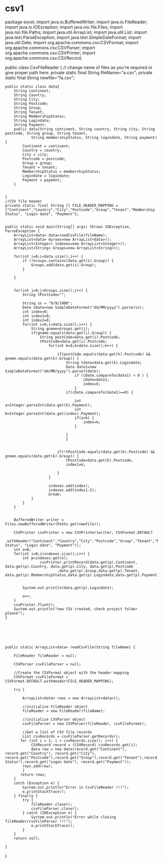 # csv1

package excel;
import java.io.BufferedWriter;
import java.io.FileReader;
import java.io.IOException;
import java.nio.file.Files;
import java.nio.file.Paths;
import java.util.ArrayList;
import java.util.List;
import java.text.ParseException;
import java.text.SimpleDateFormat;
import java.util.Date;
import org.apache.commons.csv.CSVFormat;
import org.apache.commons.csv.CSVParser;
import org.apache.commons.csv.CSVPrinter;
import org.apache.commons.csv.CSVRecord;

public class CsvFileReader {
// change name of files as you're required or give proper path here.
    private static final String fileName="a.csv";
    private static final String newfile="fa.csv";
    
    
	public static class data{
		String Continent;
		String Country;
		String City;
		String Postcode;
		String Group;
		String Tenant;
		String MembershipStatus;
		String Logindate;
		String Payment;
		public data(String continent, String country, String city, String postcode, String group, String tenant,
				String membershipStatus, String logindate, String payment) {
			Continent = continent;
			Country = country;
			City = city;
			Postcode = postcode;
			Group = group;
			Tenant = tenant;
			MembershipStatus = membershipStatus;
			Logindate = logindate;
			Payment = payment;
		}
		
		
	}
	//CSV file header
    private static final String [] FILE_HEADER_MAPPING = {"Continent","Country","City","Postcode","Group","Tenant","Membership Status", "Login date", "Payment"};

    
    public static void main(String[] args) throws IOException, ParseException {
    	ArrayList<data> data=readCsvFile(fileName);
    	ArrayList<data> myrows=new ArrayList<data>();
    	ArrayList<Integer> indexes=new ArrayList<Integer>();
    	ArrayList<String> Groups=new ArrayList<String>();
    	
    	for(int i=0;i<data.size();i++) {
    		if (!Groups.contains(data.get(i).Group)) {
    			Groups.add(data.get(i).Group);
    		}

    	}
    	

    	for(int j=0;j<Groups.size();j++) {
    		String tPostCode="";

    		String ss = "9/9/1900";
        	Date cDate=new SimpleDateFormat("dd/MM/yyyy").parse(ss);
    		int index=0;
    		int index1=0;
    		int index2=0;
    		for(int i=0;i<data.size();i++) {
    			String gname=Groups.get(j);
    			if(gname.equals(data.get(i).Group)) {
    				String postCode=data.get(i).Postcode;
    				tPostCode=data.get(i).Postcode;
	    				for(int k=0;k<data.size();k++) {
    					
	    					if(postCode.equals(data.get(k).Postcode) && gname.equals(data.get(k).Group)) {
	    						String tdate=data.get(k).Logindate;
	    						Date date1=new SimpleDateFormat("dd/MM/yyyy").parse(tdate);
	    							if (cDate.compareTo(date1) < 0 ) {
	    								cDate=date1;
	    								index=k;
	    							}
	    						if(cDate.compareTo(date1)==0) {

	    							int a=Integer.parseInt(data.get(k).Payment);
	    							int b=Integer.parseInt(data.get(index).Payment);
	    							if(a>b) {
	    								index=k;
	    							}
	    							
	    						}
	    				        }
	    					
	    					
	    					if(!tPostCode.equals(data.get(k).Postcode) && gname.equals(data.get(k).Group)) {
	    						tPostCode=data.get(k).Postcode;
	    						index1=k;

	    					}    					
	    				}

	    				indexes.add(index);
	    				indexes.add(index1-2);
	    				break;
    			}
    		}
    	}

    	
        BufferedWriter writer = Files.newBufferedWriter(Paths.get(newfile));
        
        CSVPrinter csvPrinter = new CSVPrinter(writer, CSVFormat.DEFAULT
                .withHeader("Continent","Country","City","Postcode","Group","Tenant","Membership Status", "Login date", "Payment"));
    	int o=0;
    	for(int i=0;i<indexes.size();i++) {
    		int p=indexes.get(o);
                    csvPrinter.printRecord(data.get(p).Continent, data.get(p).Country, data.get(p).City, data.get(p).Postcode
                    		,data.get(p).Group,data.get(p).Tenant, data.get(p).MembershipStatus,data.get(p).Logindate,data.get(p).Payment);
               

    		System.out.println(data.get(p).Logindate);
    		
    		o++;
    	}
    	csvPrinter.flush();
    	System.out.println("new CSV created, check project folder please");
    }	
    
    
    
    
    
    
	public static ArrayList<data> readCsvFile(String fileName) {

		FileReader fileReader = null;
		
		CSVParser csvFileParser = null;
		
		//Create the CSVFormat object with the header mapping
        CSVFormat csvFileFormat = CSVFormat.DEFAULT.withHeader(FILE_HEADER_MAPPING);
     
        try {

        	ArrayList<data> rows = new ArrayList<data>();
            
            //initialize FileReader object
            fileReader = new FileReader(fileName);
            
            //initialize CSVParser object
            csvFileParser = new CSVParser(fileReader, csvFileFormat);
            
            //Get a list of CSV file records
            List csvRecords = csvFileParser.getRecords(); 
           for (int i = 1; i < csvRecords.size(); i++) {
            	CSVRecord record = (CSVRecord) csvRecords.get(i);
            	data row = new data(record.get("Continent"), record.get("Country"), record.get("City"), record.get("Postcode"),record.get("Group"),record.get("Tenant"),record.get("Membership Status"),record.get("Login date"), record.get("Payment"));
           	rows.add(row);	
			}
           return rows;
        } 
        catch (Exception e) {
        	System.out.println("Error in CsvFileReader !!!");
            e.printStackTrace();
        } finally {
            try {
                fileReader.close();
                csvFileParser.close();
            } catch (IOException e) {
            	System.out.println("Error while closing fileReader/csvFileParser !!!");
                e.printStackTrace();
            }
        }
		return null;

	}


}
